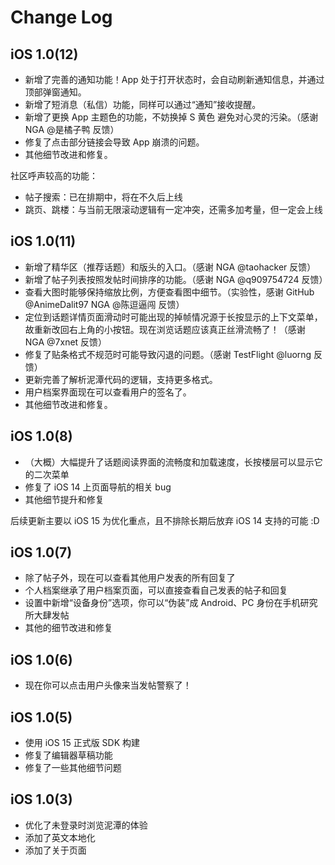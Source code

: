# Change Log

## iOS 1.0(12)

- 新增了完善的通知功能！App 处于打开状态时，会自动刷新通知信息，并通过顶部弹窗通知。
- 新增了短消息（私信）功能，同样可以通过“通知”接收提醒。
- 新增了更换 App 主题色的功能，不妨换掉 S 黄色 避免对心灵的污染。（感谢 NGA @是橘子鸭 反馈）
- 修复了点击部分链接会导致 App 崩溃的问题。
- 其他细节改进和修复。

社区呼声较高的功能：

- 帖子搜索：已在排期中，将在不久后上线
- 跳页、跳楼：与当前无限滚动逻辑有一定冲突，还需多加考量，但一定会上线

## iOS 1.0(11)

- 新增了精华区（推荐话题）和版头的入口。（感谢 NGA @taohacker 反馈）
- 新增了帖子列表按照发帖时间排序的功能。（感谢 NGA @q909754724 反馈）
- 查看大图时能够保持缩放比例，方便查看图中细节。（实验性，感谢 GitHub @AnimeDalit97 NGA @陈逗逼闯 反馈）
- 定位到话题详情页面滑动时可能出现的掉帧情况源于长按显示的上下文菜单，故重新改回右上角的小按钮。现在浏览话题应该真正丝滑流畅了！（感谢 NGA @7xnet 反馈）
- 修复了贴条格式不规范时可能导致闪退的问题。（感谢 TestFlight @luorng 反馈）
- 更新完善了解析泥潭代码的逻辑，支持更多格式。
- 用户档案界面现在可以查看用户的签名了。
- 其他细节改进和修复。

## iOS 1.0(8)

- （大概）大幅提升了话题阅读界面的流畅度和加载速度，长按楼层可以显示它的二次菜单
- 修复了 iOS 14 上页面导航的相关 bug
- 其他细节提升和修复

后续更新主要以 iOS 15 为优化重点，且不排除长期后放弃 iOS 14 支持的可能 :D

## iOS 1.0(7)

- 除了帖子外，现在可以查看其他用户发表的所有回复了
- 个人档案继承了用户档案页面，可以直接查看自己发表的帖子和回复
- 设置中新增“设备身份”选项，你可以“伪装”成 Android、PC 身份在手机研究所大肆发帖
- 其他的细节改进和修复

## iOS 1.0(6)

- 现在你可以点击用户头像来当发帖警察了！

## iOS 1.0(5)

- 使用 iOS 15 正式版 SDK 构建
- 修复了编辑器草稿功能
- 修复了一些其他细节问题

## iOS 1.0(3)

- 优化了未登录时浏览泥潭的体验
- 添加了英文本地化
- 添加了关于页面
